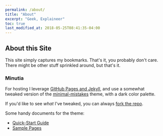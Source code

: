 ```yaml
---
permalink: /about/
title: "About"
excerpt: "Geek, Explaineer"
toc: true
last_modified_at: 2018-05-25T08:41:35-04:00
---
```


## About this Site

This site simply captures my bookmarks.  That's it, you probably don't care. There might be other stuff sprinkled around, but that's it.

### Minutia

For hosting I leverage [GitHub Pages and Jekyll](https://help.github.com/articles/about-github-pages-and-jekyll/), 
and use a somewhat tweaked version of the 
[minimal-mistakes](https://github.com/mmistakes/minimal-mistakes) theme, with a dark color palette.

If you'd like to see _what_ I've tweaked, you can always 
[fork the repo](https://github.com/jamiesmith/grandelatte).

Some handy documents for the theme:

- [Quick-Start Guide](https://mmistakes.github.io/minimal-mistakes/docs/quick-start-guide/)
- [Sample Pages](https://mmistakes.github.io/minimal-mistakes/year-archive/)


